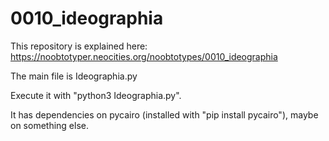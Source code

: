 # 0010_ideographia

This repository is explained here: https://noobtotyper.neocities.org/noobtotypes/0010_ideographia

The main file is Ideographia.py

Execute it with "python3 Ideographia.py".

It has dependencies on pycairo (installed with "pip install pycairo"), maybe on something else.
